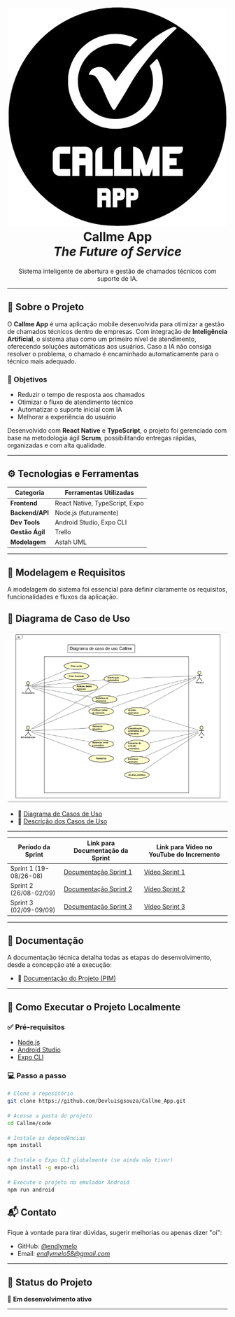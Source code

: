 

<h1 align="center">  
   <img src='https://raw.githubusercontent.com/endlymelo/AtividadeEgydioIndividual.4ADS/refs/heads/main/logoCallmeapp%20(1).png'>  <br/>
  <strong>Callme App</strong>
  <br/>
  <em>The Future of Service</em>
</h1>

<p align="center">
  Sistema inteligente de abertura e gestão de chamados técnicos com suporte de IA.
</p>

---

## 📘 Sobre o Projeto

O **Callme App** é uma aplicação mobile desenvolvida para otimizar a gestão de chamados técnicos dentro de empresas. Com integração de **Inteligência Artificial**, o sistema atua como um primeiro nível de atendimento, oferecendo soluções automáticas aos usuários. Caso a IA não consiga resolver o problema, o chamado é encaminhado automaticamente para o técnico mais adequado.

### 🎯 Objetivos

* Reduzir o tempo de resposta aos chamados
* Otimizar o fluxo de atendimento técnico
* Automatizar o suporte inicial com IA
* Melhorar a experiência do usuário

Desenvolvido com **React Native** e **TypeScript**, o projeto foi gerenciado com base na metodologia ágil **Scrum**, possibilitando entregas rápidas, organizadas e com alta qualidade.

---

## ⚙️ Tecnologias e Ferramentas

| Categoria       | Ferramentas Utilizadas         |
| --------------- | ------------------------------ |
| **Frontend**    | React Native, TypeScript, Expo |
| **Backend/API** | Node.js (futuramente)          |
| **Dev Tools**   | Android Studio, Expo CLI       |
| **Gestão Ágil** | Trello                         |
| **Modelagem**   | Astah UML                      |

---

## 🧠 Modelagem e Requisitos

A modelagem do sistema foi essencial para definir claramente os requisitos, funcionalidades e fluxos da aplicação.

## 🧠 Diagrama de Caso de Uso


   <img src='https://raw.githubusercontent.com/endlymelo/AtividadeEgydioIndividual.4ADS/refs/heads/main/diagrama%20de%20caso%20de%20uso.PNG'>  <br/>

* 📌 [Diagrama de Casos de Uso](https://github.com/endlymelo/AtividadeEgydioIndividual.4ADS/blob/main/Diagrama_de_caso_de_uso)
* 📌 [Descrição dos Casos de Uso](https://github.com/endlymelo/AtividadeEgydioIndividual.4ADS/blob/main/Diagrama_de_caso_de_uso)

---

| Período da Sprint   | Link para Documentação da Sprint                                                  | Link para Vídeo no YouTube do Incremento                                   |
|---------------------|----------------------------------------------------------------------------------|---------------------------------------------------------------------------|
| Sprint 1 (19-08/26-08) | [Documentação Sprint 1](https://link-da-documentacao-da-sprint1)                 | [Vídeo Sprint 1](https://youtube.com/link-do-video-sprint1)                |
| Sprint 2 (26/08-02/09) | [Documentação Sprint 2](https://link-da-documentacao-da-sprint2)                 | [Vídeo Sprint 2](https://youtube.com/link-do-video-sprint2)                |
| Sprint 3 (02/09-09/09) | [Documentação Sprint 3](https://link-da-documentacao-da-sprint3)                 | [Vídeo Sprint 3](https://youtube.com/link-do-video-sprint3)                |

---

## 📄 Documentação

A documentação técnica detalha todas as etapas do desenvolvimento, desde a concepção até a execução:

* 📝 [Documentação do Projeto (PIM)](https://github.com/Devluisgsouza/Callme_App/blob/main/Callme/PIM/PIM%203%20SEMESTRE.doc)

---

## 🧩 Como Executar o Projeto Localmente

### ✅ Pré-requisitos

* [Node.js](https://nodejs.org/pt)
* [Android Studio](https://developer.android.com/studio?hl=pt-br)
* [Expo CLI](https://docs.expo.dev/get-started/installation/)

### 💻 Passo a passo

```bash
# Clone o repositório
git clone https://github.com/Devluisgsouza/Callme_App.git

# Acesse a pasta do projeto
cd Callme/code

# Instale as dependências
npm install

# Instale o Expo CLI globalmente (se ainda não tiver)
npm install -g expo-cli

# Execute o projeto no emulador Android
npm run android
```

## 📬 Contato

Fique à vontade para tirar dúvidas, sugerir melhorias ou apenas dizer "oi":

* GitHub: [@endlymelo](https://github.com/endlymelo)
* Email: *endlymelo58@gmail.com*

---

## 📌 Status do Projeto

🚧 **Em desenvolvimento ativo**

---

